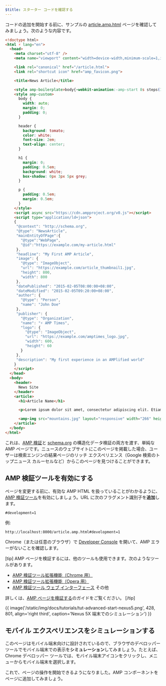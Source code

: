 ```yaml
---
$title: スターター コードを確認する
---
```


コードの追加を開始する前に、サンプルの [article.amp.html](https://github.com/googlecodelabs/accelerated-mobile-pages-advanced/blob/master/article.amp.html) ページを確認してみましょう。次のような内容です。

```html
<!doctype html>
<html ⚡ lang="en">
  <head>
    <meta charset="utf-8" />
    <meta name="viewport" content="width=device-width,minimum-scale=1,initial-scale=1">

    <link rel="canonical" href="/article.html">
    <link rel="shortcut icon" href="amp_favicon.png">

    <title>News Article</title>

    <style amp-boilerplate>body{-webkit-animation:-amp-start 8s steps(1,end) 0s 1 normal both;-moz-animation:-amp-start 8s steps(1,end) 0s 1 normal both;-ms-animation:-amp-start 8s steps(1,end) 0s 1 normal both;animation:-amp-start 8s steps(1,end) 0s 1 normal both}@-webkit-keyframes -amp-start{from{visibility:hidden}to{visibility:visible}}@-moz-keyframes -amp-start{from{visibility:hidden}to{visibility:visible}}@-ms-keyframes -amp-start{from{visibility:hidden}to{visibility:visible}}@-o-keyframes -amp-start{from{visibility:hidden}to{visibility:visible}}@keyframes -amp-start{from{visibility:hidden}to{visibility:visible}}</style><noscript><style amp-boilerplate>body{-webkit-animation:none;-moz-animation:none;-ms-animation:none;animation:none}</style></noscript>
    <style amp-custom>
      body {
        width: auto;
        margin: 0;
        padding: 0;
      }

      header {
        background: tomato;
        color: white;
        font-size: 2em;
        text-align: center;
      }

      h1 {
        margin: 0;
        padding: 0.5em;
        background: white;
        box-shadow: 0px 3px 5px grey;
      }

      p {
        padding: 0.5em;
        margin: 0.5em;
      }
    </style>
    <script async src="https://cdn.ampproject.org/v0.js"></script>
    <script type="application/ld+json">
    {
     "@context": "http://schema.org",
     "@type": "NewsArticle",
     "mainEntityOfPage":{
       "@type":"WebPage",
       "@id":"https://example.com/my-article.html"
     },
     "headline": "My First AMP Article",
     "image": {
       "@type": "ImageObject",
       "url": "https://example.com/article_thumbnail1.jpg",
       "height": 800,
       "width": 800
     },
     "datePublished": "2015-02-05T08:00:00+08:00",
     "dateModified": "2015-02-05T09:20:00+08:00",
     "author": {
       "@type": "Person",
       "name": "John Doe"
     },
     "publisher": {
       "@type": "Organization",
       "name": "⚡ AMP Times",
       "logo": {
         "@type": "ImageObject",
         "url": "https://example.com/amptimes_logo.jpg",
         "width": 600,
         "height": 60
       }
     },
     "description": "My first experience in an AMPlified world"
    }
    </script>
  </head>
  <body>
    <header>
      News Site
    </header>
    <article>
      <h1>Article Name</h1>

      <p>Lorem ipsum dolor sit amet, consectetur adipiscing elit. Etiam egestas tortor sapien, non tristique ligula accumsan eu.</p>

      <amp-img src="mountains.jpg" layout="responsive" width="266" height="150"></amp-img>
    </article>
  </body>
</html>
```

これは、[AMP 検証](../../../../documentation/guides-and-tutorials/learn/validation-workflow/validate_amp.md)と [schema.org](http://schema.org/) の構造化データ検証の両方を渡す、単純な AMP ページです。ニュースのウェブサイトにこのページを掲載した場合、ユーザーは検索エンジンの結果ページのリッチ エクスペリエンス（Google 検索のトップニュース カルーセルなど）からこのページを見つけることができます。

## AMP 検証ツールを有効にする

ページを変更する前に、有効な AMP HTML を扱っていることがわかるように、[AMP 検証ツール](../../../../documentation/guides-and-tutorials/learn/validation-workflow/validate_amp.md)を有効にしましょう。URL に次のフラグメント識別子を**追加**します。

```text
#development=1
```

例:

```text
http://localhost:8000/article.amp.html#development=1
```

Chrome（または任意のブラウザ）で [Developer Console](https://developer.chrome.com/devtools/docs/console) を開いて、AMP エラーがないことを確認します。

[tip]
AMP ページを検証するには、他のツールも使用できます。次のようなツールがあります。

- [AMP 検証ツール拡張機能（Chrome 用）](https://chrome.google.com/webstore/detail/amp-validator/nmoffdblmcmgeicmolmhobpoocbbmknc)
- [AMP 検証ツール拡張機能（Opera 用）](https://addons.opera.com/en-gb/extensions/details/amp-validator/)
- [AMP 検証ツール ウェブ インターフェース](https://validator.ampproject.org/)
その他

詳しくは、[AMP ページを検証する](../../../../documentation/guides-and-tutorials/learn/validation-workflow/validate_amp.md)のガイドをご覧ください。
[/tip]

{{ image('/static/img/docs/tutorials/tut-advanced-start-nexus5.png', 428, 801, align='right third', caption='Nexus 5X 端末でのシミュレーション') }}

## モバイル エクスペリエンスをシミュレーションする

このページはモバイル端末向けに設計されているので、ブラウザのデベロッパー ツールでモバイル端末での表示を**シミュレーション**してみましょう。たとえば、Chrome デベロッパー ツールでは、モバイル端末アイコンをクリックし、メニューからモバイル端末を選択します。

これで、ページの操作を開始できるようになりました。AMP コンポーネントをページに追加してみましょう。
